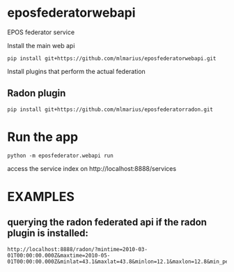 # eposfederatorwebapi
EPOS federator service


Install the main web api
```
pip install git+https://github.com/mlmarius/eposfederatorwebapi.git
```

Install plugins that perform the actual federation

## Radon plugin
```
pip install git+https://github.com/mlmarius/eposfederatorradon.git
```

# Run the app
```
python -m eposfederator.webapi run
```

access the service index on http://localhost:8888/services

# EXAMPLES

## querying the radon federated api if the radon plugin is installed:
```
http://localhost:8888/radon/?mintime=2010-03-01T00:00:00.000Z&maxtime=2010-05-01T00:00:00.000Z&minlat=43.1&maxlat=43.8&minlon=12.1&maxlon=12.8&min_period=60&max_period=180&type_site=indoor
```

